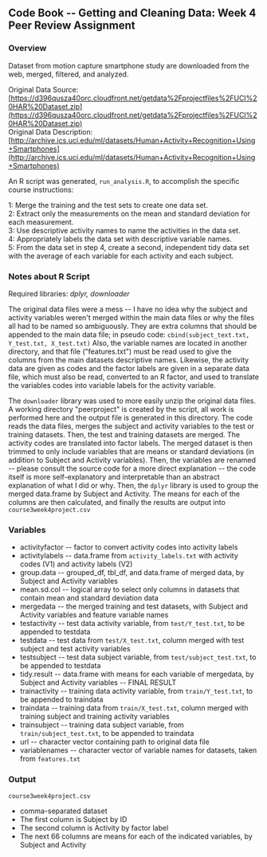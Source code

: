 ## Code Book -- Getting and Cleaning Data: Week 4 Peer Review Assignment

### Overview

Dataset from motion capture smartphone study are downloaded from the web, merged, filtered, and analyzed.

Original Data Source: 
[https://d396qusza40orc.cloudfront.net/getdata%2Fprojectfiles%2FUCI%20HAR%20Dataset.zip](https://d396qusza40orc.cloudfront.net/getdata%2Fprojectfiles%2FUCI%20HAR%20Dataset.zip)  
Original Data Description: 
[http://archive.ics.uci.edu/ml/datasets/Human+Activity+Recognition+Using+Smartphones](http://archive.ics.uci.edu/ml/datasets/Human+Activity+Recognition+Using+Smartphones)

An R script was generated, `run_analysis.R`, to accomplish the specific course instructions: 

1: Merge the training and the test sets to create one data set.  
2: Extract only the measurements on the mean and standard deviation for each measurement.  
3: Use descriptive activity names to name the activities in the data set.  
4: Appropriately labels the data set with descriptive variable names.  
5: From the data set in step 4, create a second, independent tidy data set with the average of each variable for each activity and each subject.  


### Notes about R Script

Required libraries: *dplyr, downloader*

The original data files were a mess -- I have no idea why the subject and activity variables weren't merged within the main data files or why the files all had to be named so ambiguously. They are extra columns that should be appended to the main data file; in pseudo code: `cbind(subject_text.txt, Y_test.txt, X_test.txt)` Also, the variable names are located in another directory, and that file ("features.txt") must be read used to give the columns from the main datasets descriptive names. Likewise, the activity data are given as codes and the factor labels are given in a separate data file, which must also be read, converted to an R factor, and used to translate the variables codes into variable labels for the activity variable.

The `downloader` library was used to more easily unzip the original data files. A working directory "peerproject" is created by the script, all work is performed here and the output file is generated in this directory. The code reads the data files, merges the subject and activity variables to the test or training datasets. Then, the test and training datasets are merged. The activity codes are translated into factor labels. The merged dataset is then trimmed to only include variables that are means or standard deviations (in addition to Subject and Activity variables). Then, the variables are renamed -- please consult the source code for a more direct explanation -- the code itself is more self-explanatory and interpretable than an abstract explanation of what I did or why. Then, the `dplyr` library is used to group the merged data.frame by Subject and Activity. The means for each of the columns are then calculated, and finally the results are output into `course3week4project.csv`

### Variables

* activityfactor -- factor to convert activity codes into activity labels  
* activitylabels -- data.frame from `activity_labels.txt` with activity codes (V1) and activity labels (V2)  
* group.data -- grouped_df, tbl_df, and data.frame of merged data, by Subject and Activity variables  
* mean.sd.col -- logical array to select only columns in datasets that contain mean and standard deviation data  
* mergedata -- the merged training and test datasets, with Subject and Activity variables and feature variable names  
* testactivity -- test data activity variable, from `test/Y_test.txt`, to be appended to testdata   
* testdata --  test data from `test/X_test.txt`, column merged with test subject and test activity variables  
* testsubject -- test data subject variable, from `test/subject_test.txt`, to be appended to testdata  
* tidy.result -- data.frame with means for each variable of mergedata, by Subject and Activity variables -- FINAL RESULT  
* trainactivity -- training data activity variable, from `train/Y_test.txt`, to be appended to traindata  
* traindata -- training data from `train/X_test.txt`, column merged with training subject and training activity variables  
* trainsubject -- training data subject variable, from `train/subject_test.txt`, to be appended to traindata  
* url -- character vector containing path to original data file  
* variablenames -- character vector of variable names for datasets, taken from `features.txt`    

### Output

`course3week4project.csv`
* comma-separated dataset  
* The first column is Subject by ID  
* The second column is Activity by factor label  
* The next 66 columns are means for each of the indicated variables, by Subject and Activity  
